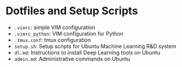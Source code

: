 # Dotfiles and Setup Scripts
* `.vimrc`: simple VIM configuration
* `.vimrc_python`: VIM configuration for Python
* `.tmux.conf`: tmux configuration
* `setup.sh`: Setup scripts for Ubuntu Machine Learning R&D system
* `dl.md`: Instructions to install Deep Learning tools on Ubuntu
* `admin.md`: Administrative commands on Ubuntu
